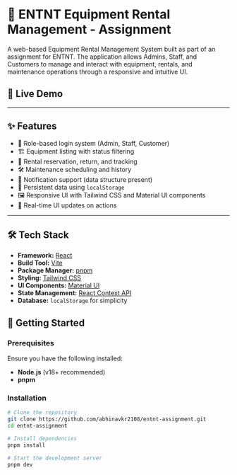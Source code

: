 # 🚧 ENTNT Equipment Rental Management - Assignment

A web-based Equipment Rental Management System built as part of an assignment for ENTNT. The application allows Admins, Staff, and Customers to manage and interact with equipment, rentals, and maintenance operations through a responsive and intuitive UI.

## 🔗 Live Demo

---

## ✨ Features

- 🔐 Role-based login system (Admin, Staff, Customer)
- 🏗 Equipment listing with status filtering
- 🧾 Rental reservation, return, and tracking
- 🛠 Maintenance scheduling and history
- 🔔 Notification support (data structure present)
- 💾 Persistent data using `localStorage`
- 🖼️ Responsive UI with Tailwind CSS and Material UI components
- 🔄 Real-time UI updates on actions

---

## 🛠 Tech Stack

- **Framework:** [React](https://reactjs.org/)
- **Build Tool:** [Vite](https://vitejs.dev/)
- **Package Manager:** [pnpm](https://pnpm.io/)
- **Styling:** [Tailwind CSS](https://tailwindcss.com/)
- **UI Components:** [Material UI](https://mui.com/)
- **State Management:** [React Context API](https://reactjs.org/docs/context-api.html)
- **Database:** `localStorage` for simplicity

## 🚀 Getting Started

### Prerequisites

Ensure you have the following installed:

- **Node.js** (v18+ recommended)
- **pnpm**

### Installation

```bash
# Clone the repository
git clone https://github.com/abhinavkr2108/entnt-assignment.git
cd entnt-assignment

# Install dependencies
pnpm install

# Start the development server
pnpm dev
```
